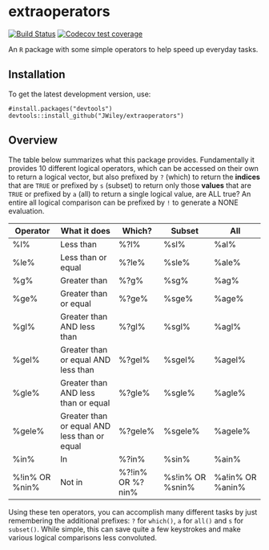 extraoperators
==============

<!-- badges: start -->
[![Build
Status](https://travis-ci.com/JWiley/extraoperators.svg?branch=master)](https://travis-ci.com/JWiley/extraoperators)
[![Codecov test coverage](https://codecov.io/gh/JWiley/extraoperators/branch/master/graph/badge.svg)](https://codecov.io/gh/JWiley/extraoperators?branch=master)
<!-- badges: end -->


An `R` package with some simple operators to help speed up everyday
tasks.

Installation
------------

To get the latest development version, use:

```
#install.packages("devtools")
devtools::install_github("JWiley/extraoperators")
```

Overview
--------

The table below summarizes what this package provides. Fundamentally
it provides 10 different logical operators, which can be accessed on
their own to return a logical vector, but also prefixed by `?` (which)
to return the **indices** that are `TRUE` or prefixed by `s` (subset)
to return only those **values** that are `TRUE` or prefixed by `a`
(all) to return a single logical value, are ALL true? An entire all
logical comparison can be prefixed by `!` to generate a NONE
evaluation.


| Operator       | What it does                                 | Which?           | Subset           | All              |
|----------------|----------------------------------------------|------------------|------------------|------------------|
| %l%            | Less than                                    | %?l%             | %sl%             | %al%             |
| %le%           | Less than or equal                           | %?le%            | %sle%            | %ale%            |
| %g%            | Greater than                                 | %?g%             | %sg%             | %ag%             |
| %ge%           | Greater than or equal                        | %?ge%            | %sge%            | %age%            |
| %gl%           | Greater than AND less than                   | %?gl%            | %sgl%            | %agl%            |
| %gel%          | Greater than or equal AND less than          | %?gel%           | %sgel%           | %agel%           |
| %gle%          | Greater than AND less than or equal          | %?gle%           | %sgle%           | %agle%           |
| %gele%         | Greater than or equal AND less than or equal | %?gele%          | %sgele%          | %agele%          |
| %in%           | In                                           | %?in%            | %sin%            | %ain%            |
| %!in% OR %nin% | Not in                                       | %?!in% OR %?nin% | %s!in% OR %snin% | %a!in% OR %anin% |


Using these ten operators, you can accomplish many different tasks by
just remembering the additional prefixes: `?` for `which()`, `a` for
`all()` and `s` for `subset()`. While simple, this can save quite a
few keystrokes and make various logical comparisons less convoluted.
